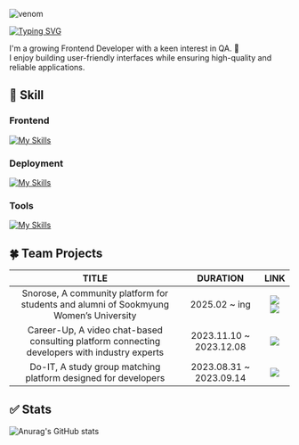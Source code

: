 ![venom](https://capsule-render.vercel.app/api?type=venom&height=200&text=Dawncoding.&fontSize=70&color=0:CDE4AD,100:7BD1D2&fontColor=f7f5f5&stroke=6FC7E1)

[![Typing SVG](https://readme-typing-svg.demolab.com?font=Monomakh&size=30&pause=1000&color=4B9BF7&width=435&lines=Growing+Frontend+Developer;with+a+keen+interest+in+QA)](https://git.io/typing-svg)
<p>
I'm a growing Frontend Developer with a keen interest in QA. 💭<br/>
I enjoy building user-friendly interfaces while ensuring high-quality and reliable applications.
</p>

## 💎 Skill
### Frontend
[![My Skills](https://skillicons.dev/icons?i=js,ts,react,nextjs,materialui,html,css,sass)](https://skillicons.dev)

### Deployment
[![My Skills](https://skillicons.dev/icons?i=vercel,netlify,aws)](https://skillicons.dev)

### Tools
[![My Skills](https://skillicons.dev/icons?i=figma,vscode,github,gitlab,notion)](https://skillicons.dev)

## 🍀 Team Projects
|                       TITLE                       |     DURATION      |                                                                                         LINK                                                                                         |
| :-------------------------------------------------------------: | :---------------: | :----------------------------------------------------------------------------------------------------------------------------------------------------------------------------------: |
|         Snorose, A community platform for students and alumni of Sookmyung Women’s University          |   2025.02 ~ ing   |                                             <a href="https://github.com/snorose/snorose-front-react" target="_blank" ><img src="https://img.shields.io/badge/GitHub-100000?style=for-the-badge&logo=github&logoColor=white" /><br><a href="https://www.snorose.com/" target="_blank"><img src="https://img.shields.io/badge/website-4285F4?style=for-the-badge&logo=About.me&logoColor=white" />                                         |
|  Career-Up, A video chat-based consulting platform connecting developers with industry experts   | 2023.11.10 ~ 2023.12.08 |                                               <a href="https://github.com/dawncoding/career-up-front" target="_blank"><img src="https://img.shields.io/badge/GitHub-100000?style=for-the-badge&logo=github&logoColor=white" />                                               |
|           Do-IT, A study group matching platform designed for developers           |   2023.08.31 ~ 2023.09.14   |                                                            <a href="https://github.com/dawncoding/Do-IT" target="_blank"><img src="https://img.shields.io/badge/GitHub-100000?style=for-the-badge&logo=github&logoColor=white" />                                                            |

## ✅ Stats
![Anurag's GitHub stats](https://github-readme-stats.vercel.app/api?username=dawncoding&show_icons=true&theme=default)

